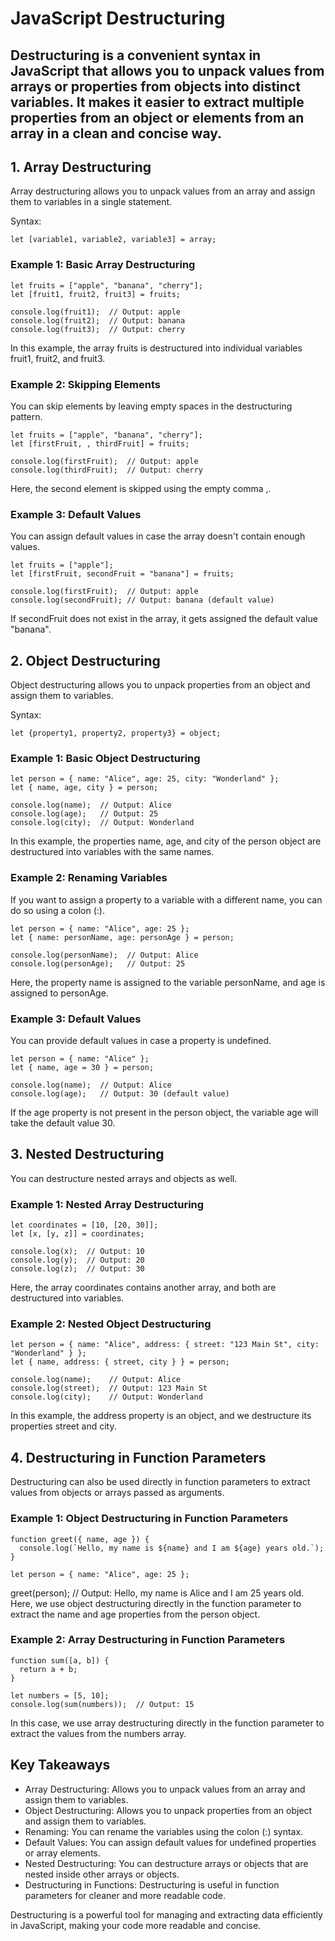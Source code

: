 # JavaScript Destructuring
## Destructuring is a convenient syntax in JavaScript that allows you to unpack values from arrays or properties from objects into distinct variables. It makes it easier to extract multiple properties from an object or elements from an array in a clean and concise way.

## 1. Array Destructuring
Array destructuring allows you to unpack values from an array and assign them to variables in a single statement.

Syntax:
```
let [variable1, variable2, variable3] = array;
```
### Example 1: Basic Array Destructuring
```
let fruits = ["apple", "banana", "cherry"];
let [fruit1, fruit2, fruit3] = fruits;

console.log(fruit1);  // Output: apple
console.log(fruit2);  // Output: banana
console.log(fruit3);  // Output: cherry
```
In this example, the array fruits is destructured into individual variables fruit1, fruit2, and fruit3.

### Example 2: Skipping Elements
You can skip elements by leaving empty spaces in the destructuring pattern.
```
let fruits = ["apple", "banana", "cherry"];
let [firstFruit, , thirdFruit] = fruits;

console.log(firstFruit);  // Output: apple
console.log(thirdFruit);  // Output: cherry
```
Here, the second element is skipped using the empty comma ,.

### Example 3: Default Values
You can assign default values in case the array doesn't contain enough values.
```
let fruits = ["apple"];
let [firstFruit, secondFruit = "banana"] = fruits;

console.log(firstFruit);  // Output: apple
console.log(secondFruit); // Output: banana (default value)
```
If secondFruit does not exist in the array, it gets assigned the default value "banana".

## 2. Object Destructuring
Object destructuring allows you to unpack properties from an object and assign them to variables.

Syntax:
```
let {property1, property2, property3} = object;
```

### Example 1: Basic Object Destructuring
```
let person = { name: "Alice", age: 25, city: "Wonderland" };
let { name, age, city } = person;

console.log(name);  // Output: Alice
console.log(age);   // Output: 25
console.log(city);  // Output: Wonderland
```
In this example, the properties name, age, and city of the person object are destructured into variables with the same names.

### Example 2: Renaming Variables
If you want to assign a property to a variable with a different name, you can do so using a colon (:).
```
let person = { name: "Alice", age: 25 };
let { name: personName, age: personAge } = person;

console.log(personName);  // Output: Alice
console.log(personAge);   // Output: 25
```
Here, the property name is assigned to the variable personName, and age is assigned to personAge.

### Example 3: Default Values
You can provide default values in case a property is undefined.
```
let person = { name: "Alice" };
let { name, age = 30 } = person;

console.log(name);  // Output: Alice
console.log(age);   // Output: 30 (default value)
```
If the age property is not present in the person object, the variable age will take the default value 30.

## 3. Nested Destructuring
You can destructure nested arrays and objects as well.

### Example 1: Nested Array Destructuring
```
let coordinates = [10, [20, 30]];
let [x, [y, z]] = coordinates;

console.log(x);  // Output: 10
console.log(y);  // Output: 20
console.log(z);  // Output: 30
```
Here, the array coordinates contains another array, and both are destructured into variables.

### Example 2: Nested Object Destructuring
```
let person = { name: "Alice", address: { street: "123 Main St", city: "Wonderland" } };
let { name, address: { street, city } } = person;

console.log(name);    // Output: Alice
console.log(street);  // Output: 123 Main St
console.log(city);    // Output: Wonderland
```
In this example, the address property is an object, and we destructure its properties street and city.

## 4. Destructuring in Function Parameters
Destructuring can also be used directly in function parameters to extract values from objects or arrays passed as arguments.

### Example 1: Object Destructuring in Function Parameters
```
function greet({ name, age }) {
  console.log(`Hello, my name is ${name} and I am ${age} years old.`);
}

let person = { name: "Alice", age: 25 };
```
greet(person);  // Output: Hello, my name is Alice and I am 25 years old.
Here, we use object destructuring directly in the function parameter to extract the name and age properties from the person object.

### Example 2: Array Destructuring in Function Parameters
```
function sum([a, b]) {
  return a + b;
}

let numbers = [5, 10];
console.log(sum(numbers));  // Output: 15
```
In this case, we use array destructuring directly in the function parameter to extract the values from the numbers array.

## Key Takeaways
 - Array Destructuring: Allows you to unpack values from an array and assign them to variables.
 - Object Destructuring: Allows you to unpack properties from an object and assign them to variables.
 - Renaming: You can rename the variables using the colon (:) syntax.
 - Default Values: You can assign default values for undefined properties or array elements.
 - Nested Destructuring: You can destructure arrays or objects that are nested inside other arrays or objects.
 - Destructuring in Functions: Destructuring is useful in function parameters for cleaner and more readable code.
   
Destructuring is a powerful tool for managing and extracting data efficiently in JavaScript, making your code more readable and concise.
